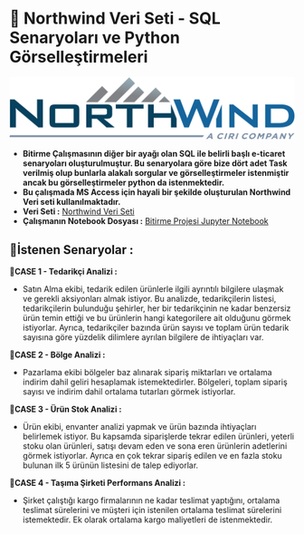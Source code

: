 # 📑 **Northwind Veri Seti - SQL Senaryoları ve Python Görselleştirmeleri**

![img](https://github.com/hamzaugursumer/CapstoneProjectKodlasam-2/blob/main/Northwind%20Data.png)

* **Bitirme Çalışmasının diğer bir ayağı olan SQL ile belirli başlı e-ticaret senaryoları oluşturulmuştur. Bu senaryolara göre bize dört adet Task verilmiş olup bunlarla alakalı sorgular ve görselleştirmeler istenmiştir ancak bu görselleştirmeler python da istenmektedir.**
* **Bu çalışmada MS Access için hayali bir şekilde oluşturulan Northwind Veri seti kullanılmaktadır.**
* **Veri Seti :** [Northwind Veri Seti](https://github.com/pthom/northwind_psql/blob/master/northwind.sql)
* **Çalışmanın Notebook Dosyası :** [Bitirme Projesi Jupyter Notebook](https://github.com/hamzaugursumer/CapstoneProjectKodlasam-2/blob/main/Capstone%20Project%20SQL%20Vis..ipynb)

## 📌İstenen Senaryolar : 
🚀**CASE 1 - Tedarikçi Analizi :**

* Satın Alma ekibi, tedarik edilen ürünlerle ilgili ayrıntılı bilgilere ulaşmak ve gerekli aksiyonları almak istiyor. Bu analizde, tedarikçilerin listesi, tedarikçilerin bulunduğu şehirler, her bir tedarikçinin ne kadar benzersiz ürün temin ettiği ve bu ürünlerin hangi kategorilere ait olduğunu görmek istiyorlar. Ayrıca, tedarikçiler bazında ürün sayısı ve toplam ürün tedarik sayısına göre yüzdelik dilimlere ayrılan bilgilere de ihtiyaçları var.

🚀**CASE 2 - Bölge Analizi :**

* Pazarlama ekibi bölgeler baz alınarak sipariş miktarları ve ortalama indirim dahil geliri hesaplamak istemektedirler. Bölgeleri, toplam sipariş sayısı ve indirim dahil ortalama tutarları görmek istiyorlar.

🚀**CASE 3 - Ürün Stok Analizi :**

* Ürün ekibi, envanter analizi yapmak ve ürün bazında ihtiyaçları belirlemek istiyor. Bu kapsamda siparişlerde tekrar edilen ürünleri, yeterli stoku olan ürünleri, satışı devam eden ve sona eren ürünlerin adetlerini görmek istiyorlar. Ayrıca en çok tekrar sipariş edilen ve en fazla stoku bulunan ilk 5 ürünün listesini de talep ediyorlar.

🚀**CASE 4 - Taşıma Şirketi Performans Analizi :**

* Şirket çalıştığı kargo firmalarının ne kadar teslimat yaptığını, ortalama teslimat sürelerini ve müşteri için istenilen ortalama teslimat sürelerini istemektedir. Ek olarak ortalama kargo maliyetleri de istenmektedir.
